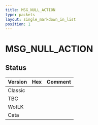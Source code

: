 ```yaml
---
title: MSG_NULL_ACTION
type: packets
layout: single_markdown_in_list
position: 1
---
```


# MSG_NULL_ACTION

## Status
Version | Hex | Comment
---------- | ---------- | ---------- 
Classic | | 
TBC | | 
WotLK | | 
Cata | | 
